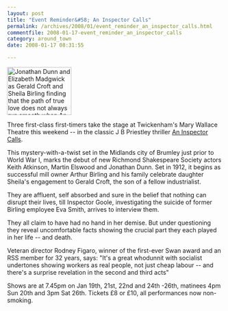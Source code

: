 ```yaml
---
layout: post
title: "Event Reminder&#58; An Inspector Calls"
permalink: /archives/2008/01/event_reminder_an_inspector_calls.html
commentfile: 2008-01-17-event_reminder_an_inspector_calls
category: around_town
date: 2008-01-17 08:31:55

---
```


<a href="/assets/images/2008/rsc_inspectorcalls.jpg" title="See larger version of -  Jonathan Dunn and Elizabeth Madgwick as Gerald Croft and Sheila Birling finding that the path of true love does not always run smooth when An Inspector Calls"><img src="/assets/images/2008/rsc_inspectorcalls_thumb.jpg" width="150" height="112" alt=" Jonathan Dunn and Elizabeth Madgwick as Gerald Croft and Sheila Birling finding that the path of true love does not always run smooth when An Inspector Calls." class="photo right" /></a>

Three first-class first-timers take the stage at Twickenham's Mary Wallace Theatre this weekend -- in the classic J B Priestley thriller [An Inspector Calls](/event/auction/200705141773).

This mystery-with-a-twist set in the Midlands city of Brumley just prior to World War I, marks the debut of new Richmond Shakespeare Society actors Keith Atkinson, Martin Elswood and Jonathan Dunn. Set in 1912, it begins as successful mill owner Arthur Birling and his family celebrate daughter Sheila's engagement to Gerald Croft, the son of a fellow industrialist.

They are affluent, self absorbed and sure in the belief that nothing can disrupt their lives, till Inspector Goole, investigating the suicide of former Birling employee Eva Smith, arrives to interview them.

They all claim to have had no hand in her demise. But under questioning they reveal uncomfortable facts showing the crucial part they each played in her life -- and death.

Veteran director Rodney Figaro, winner of the first-ever Swan award and an RSS member for 32 years, says: "It's a great whodunnit with socialist undertones showing workers as real people, not just cheap labour -- and there's a surprise revelation in the second and third acts"

Shows are at 7.45pm on Jan 19th, 21st, 22nd and 24th -26th, matinees 4pm Sun 20th and 3pm Sat 26th. Tickets £8 or £10, all performances now non-smoking.

